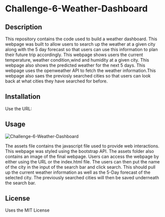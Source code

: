 # Challenge-6-Weather-Dashboard

## Description

This repository contains the code used to build a weather dashboard. This webpage was built to allow users to search up the weather at a given city along with the 5 day forecast so that users can use this information to plan their future trip accordingly. This webpage shows users the current temperature, weather condition,wind and humidity at a given city. This webpage also shows the predicted weather for the next 5 days. This webpage uses the openweather API to fetch the weather information.This webpage also saes the previosly searched cities so that users can look back at what cities they have searched for before.

## Installation

Use the URL: 

## Usage

![Challenge-6-Weather-Dashboard]()

The assets file contains the javascript file used to provide web interactions. This webpage was styled using the bootstrap API. The assets folder also contains an image of the final webpage. Users can access the webpage by either using the URL or the index.html file. The users can then put the name of the city in the input of the search bar and click search. This should pull up the current weather information as well as the 5-Day forecast of the selected city. The previously searched cities will then be saved underneath the search bar.

## License 

Uses the MIT License
